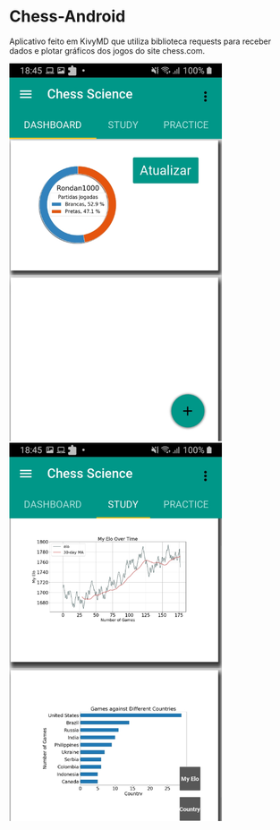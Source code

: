 # Chess-Android
Aplicativo feito em KivyMD que utiliza biblioteca requests para receber dados e plotar gráficos dos jogos do site chess.com.

<p float="left">
<img src=/tela1.jpeg width="380">
&emsp;
&emsp;
&emsp;
<img src=/tela2.jpeg width="380">
</p>

